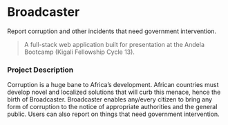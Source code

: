 # Broadcaster

Report corruption and other incidents that need government intervention.

> A full-stack web application built for presentation at the Andela Bootcamp (Kigali Fellowship Cycle 13).

### Project Description

Corruption is a huge bane to Africa’s development. African countries must develop novel and localized solutions that will curb this menace, hence the birth of Broadcaster. Broadcaster enables any/every citizen to bring any form of corruption to the notice of appropriate authorities and the general public. Users can also report on things that need government intervention.
